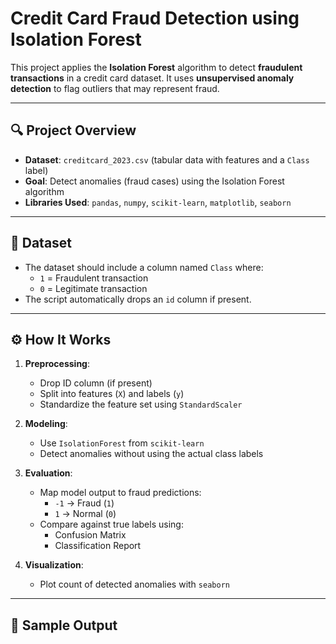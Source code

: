 # Credit Card Fraud Detection using Isolation Forest

This project applies the **Isolation Forest** algorithm to detect **fraudulent transactions** in a credit card dataset. It uses **unsupervised anomaly detection** to flag outliers that may represent fraud.

---

## 🔍 Project Overview

- **Dataset**: `creditcard_2023.csv` (tabular data with features and a `Class` label)
- **Goal**: Detect anomalies (fraud cases) using the Isolation Forest algorithm
- **Libraries Used**: `pandas`, `numpy`, `scikit-learn`, `matplotlib`, `seaborn`

---

## 📁 Dataset

- The dataset should include a column named `Class` where:
  - `1` = Fraudulent transaction
  - `0` = Legitimate transaction
- The script automatically drops an `id` column if present.

---

## ⚙️ How It Works

1. **Preprocessing**:
   - Drop ID column (if present)
   - Split into features (`X`) and labels (`y`)
   - Standardize the feature set using `StandardScaler`

2. **Modeling**:
   - Use `IsolationForest` from `scikit-learn`
   - Detect anomalies without using the actual class labels

3. **Evaluation**:
   - Map model output to fraud predictions:
     - `-1` → Fraud (`1`)
     - `1` → Normal (`0`)
   - Compare against true labels using:
     - Confusion Matrix
     - Classification Report

4. **Visualization**:
   - Plot count of detected anomalies with `seaborn`

---

## 🧪 Sample Output

